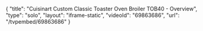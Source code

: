 {
    "title": "Cuisinart Custom Classic Toaster Oven Broiler TOB40 - Overview",
    "type": "solo",
    "layout": "iframe-static",
    "videoId": "69863686",
    "url": "\/tvpembed\/69863686"
}